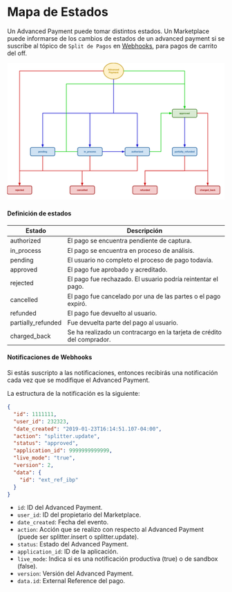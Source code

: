 # Mapa de Estados

Un Advanced Payment puede tomar distintos estados.
Un Marketplace puede informarse de los cambios de estados de un advanced payment si se suscribe al tópico de `Split de Pagos` en [Webhooks](https://www.mercadopago.com/mla/account/webhooks), para pagos de carrito del off.

![Status map](/images/advanced-payments/advanced-payments-status-map.png)

#### Definición de estados

Estado              |Descripción                                                            |
--------------------|-----------------------------------------------------------------------|
authorized          |El pago se encuentra pendiente de captura.                             |
in_process          |El pago se encuentra en proceso de análisis.                           |
pending             |El usuario no completo el proceso de pago todavía.                     |
approved            |El pago fue aprobado y acreditado.                                     |
rejected            |El pago fue rechazado. El usuario podría reintentar el pago.           |
cancelled           |El pago fue cancelado por una de las partes o el pago expiró.          |
refunded            |El pago fue devuelto al usuario.                                       |
partially_refunded  |Fue devuelta parte del pago al usuario.                                |
charged_back        |Se ha realizado un contracargo en la tarjeta de crédito del comprador. |

#### Notificaciones de Webhooks

Si estás suscripto a las notificaciones, entonces recibirás una notificación cada vez que se modifique el Advanced Payment.

La estructura de la notificación es la siguiente:

```json
{
  "id": 1111111,
  "user_id": 232323,
  "date_created": "2019-01-23T16:14:51.107-04:00",
  "action": "splitter.update",
  "status": "approved",
  "application_id": 9999999999999,
  "live_mode": "true",
  "version": 2,
  "data": {
    "id": "ext_ref_ibp"
  }
}
```

* `id`: ID del Advanced Payment.
* `user_id`: ID del propietario del Marketplace.
* `date_created`: Fecha del evento.
* `action`: Acción que se realizo con respecto al Advanced Payment (puede ser splitter.insert o splitter.update).
* `status`: Estado del Advanced Payment.
* `application_id`: ID de la aplicación.
* `live_mode`: Indica si es una notificación productiva (true) o de sandbox (false).
* `version`: Versión del Advanced Payment.
* `data.id`: External Reference del pago.